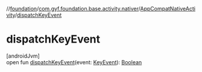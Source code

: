 //[foundation](../../../index.md)/[com.gyf.foundation.base.activity.nativer](../index.md)/[AppCompatNativeActivity](index.md)/[dispatchKeyEvent](dispatch-key-event.md)

# dispatchKeyEvent

[androidJvm]\
open fun [dispatchKeyEvent](dispatch-key-event.md)(event: [KeyEvent](https://developer.android.com/reference/kotlin/android/view/KeyEvent.html)): [Boolean](https://kotlinlang.org/api/core/kotlin-stdlib/kotlin/-boolean/index.html)